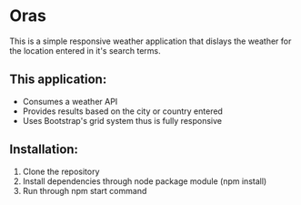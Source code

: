 # Oras


This is a simple responsive weather application that dislays the weather for the location entered in it's search terms.

## This application:
* Consumes a weather API
* Provides results based on the city or country entered
* Uses Bootstrap's grid system thus is fully responsive

## Installation:
1. Clone the repository
2. Install dependencies through node package module (npm install)
3. Run through npm start command
